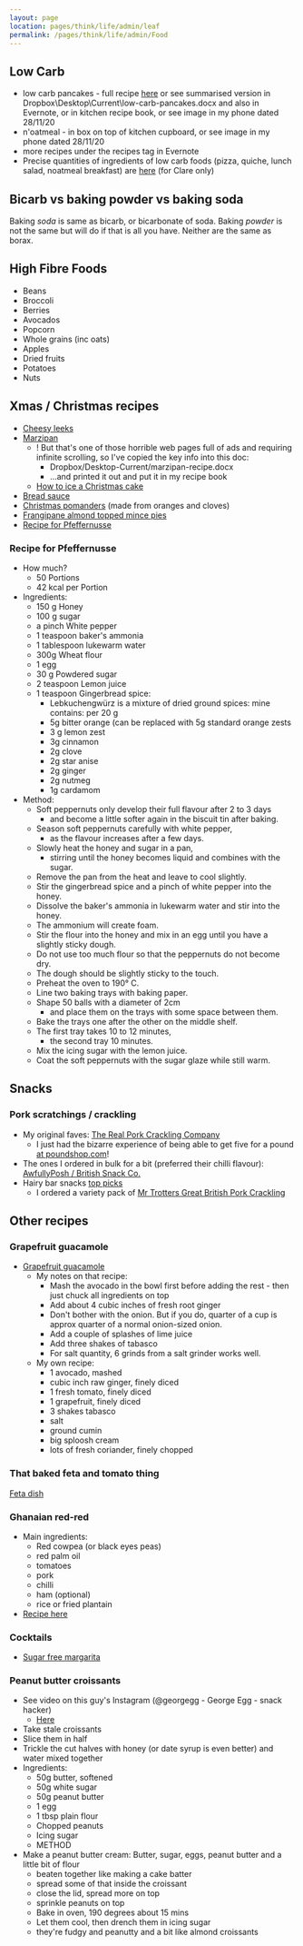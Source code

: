 ```yaml
---
layout: page
location: pages/think/life/admin/leaf
permalink: /pages/think/life/admin/Food
---
```


## Low Carb

- low carb pancakes - full recipe [here](https://www.wholesomeyum.com/recipes/keto-low-carb-pancakes-with-almond-flour-coconut-flour-paleo-gluten-free/) or see summarised version in Dropbox\Desktop\Current\low-carb-pancakes.docx and also in Evernote, or in kitchen recipe book, or see image in my phone dated 28/11/20
- n'oatmeal - in box on top of kitchen cupboard, or see image in my phone dated 28/11/20
- more recipes under the recipes tag in Evernote
- Precise quantities of ingredients of low carb foods (pizza, quiche, lunch salad, noatmeal breakfast) are [here](https://github.com/claresudbery/clare-tech/blob/master/organising/private/food.md) (for Clare only)

## Bicarb vs baking powder vs baking soda

Baking *soda* is same as bicarb, or bicarbonate of soda. Baking *powder* is not the same but will do if that is all you have. Neither are the same as borax.

## High Fibre Foods

- Beans
- Broccoli
- Berries
- Avocados
- Popcorn
- Whole grains (inc oats)
- Apples
- Dried fruits
- Potatoes
- Nuts

## Xmas / Christmas recipes

- [Cheesy leeks](https://www.bbc.co.uk/food/recipes/cheesy_leeks_46292)
- [Marzipan](https://www.daringgourmet.com/how-to-make-marzipan-almond-paste/)
    - ! But that's one of those horrible web pages full of ads and requiring infinite scrolling, so I've copied the key info into this doc:
        - Dropbox/Desktop-Current/marzipan-recipe.docx
        - ...and printed it out and put it in my recipe book
    - [How to ice a Christmas cake](https://www.greatbritishchefs.com/how-to-cook/how-to-ice-a-christmas-cake)
- [Bread sauce](https://www.bbcgoodfood.com/recipes/bread-sauce-0)
- [Christmas pomanders](https://craftbits.com/project/orange-and-clove-pomanders/) (made from oranges and cloves)
- [Frangipane almond topped mince pies](https://www.easypeasyfoodie.com/easy-frangipane-topped-mince-pies/)
- [Recipe for Pfeffernusse](<#recipe for pfeffernusse>)

### Recipe for Pfeffernusse

- How much?
    - 50 Portions
    - 42 kcal per Portion
- Ingredients:
    - 150 g Honey
    - 100 g sugar
    - a pinch White pepper
    - 1 teaspoon baker's ammonia
    - 1 tablespoon lukewarm water
    - 300g Wheat flour
    - 1 egg
    - 30 g Powdered sugar
    - 2 teaspoon Lemon juice
    - 1 teaspoon Gingerbread spice:
        - Lebkuchengwürz is a mixture of dried ground spices: mine contains: per 20 g
        - 5g bitter orange (can be replaced with 5g standard orange zests
        - 3 g lemon zest
        - 3g cinnamon
        - 2g clove
        - 2g star anise
        - 2g ginger
        - 2g nutmeg
        - 1g cardamom
- Method:
    - Soft peppernuts only develop their full flavour after 2 to 3 days 
        - and become a little softer again in the biscuit tin after baking. 
    - Season soft peppernuts carefully with white pepper, 
        - as the flavour increases after a few days. 
    - Slowly heat the honey and sugar in a pan, 
        - stirring until the honey becomes liquid and combines with the sugar. 
    - Remove the pan from the heat and leave to cool slightly. 
    - Stir the gingerbread spice and a pinch of white pepper into the honey. 
    - Dissolve the baker's ammonia in lukewarm water and stir into the honey. 
    - The ammonium will create foam. 
    - Stir the flour into the honey and mix in an egg until you have a slightly sticky dough. 
    - Do not use too much flour so that the peppernuts do not become dry. 
    - The dough should be slightly sticky to the touch. 
    - Preheat the oven to 190° C. 
    - Line two baking trays with baking paper. 
    - Shape 50 balls with a diameter of 2cm 
        - and place them on the trays with some space between them. 
    - Bake the trays one after the other on the middle shelf. 
    - The first tray takes 10 to 12 minutes, 
        - the second tray 10 minutes. 
    - Mix the icing sugar with the lemon juice. 
    - Coat the soft peppernuts with the sugar glaze while still warm.

## Snacks

### Pork scratchings / crackling

- My original faves: [The Real Pork Crackling Company](https://www.therealporkcracklingcompany.com/) 
    - I just had the bizarre experience of being able to get five for a pound [at poundshop.com](https://www.poundshop.com/the-real-pork-crackling-co-crispy-crackling-5-pack.html)! 
- The ones I ordered in bulk for a bit (preferred their chilli flavour): [AwfullyPosh / British Snack Co.](https://www.britishsnackco.com/store/product/chilli-garlic-pork-crackling/)
- Hairy bar snacks [top picks](https://hairybarsnacks.com/the-best-pork-scratchings/)
    - I ordered a variety pack of [Mr Trotters Great British Pork Crackling](http://mrtrotters.com/shop/index.php?route=product/product&product_id=63)

## Other recipes

### Grapefruit guacamole

- [Grapefruit guacamole](https://www.thekitchn.com/recipe-grapefruit-guacamole-recipes-from-the-kitchn-202807) 
    - My notes on that recipe:
        - Mash the avocado in the bowl first before adding the rest - then just chuck all ingredients on top
        - Add about 4 cubic inches of fresh root ginger
        - Don't bother with the onion. But if you do, quarter of a cup is approx quarter of a normal onion-sized onion.
        - Add a couple of splashes of lime juice
        - Add three shakes of tabasco
        - For salt quantity, 6 grinds from a salt grinder works well.
    - My own recipe:
        - 1 avocado, mashed
        - cubic inch raw ginger, finely diced
        - 1 fresh tomato, finely diced
        - 1 grapefruit, finely diced
        - 3 shakes tabasco
        - salt
        - ground cumin
        - big sploosh cream
        - lots of fresh coriander, finely chopped

### That baked feta and tomato thing

[Feta dish](https://www.delish.com/uk/cooking/recipes/a35426947/baked-feta-pasta-tiktok/)

### Ghanaian red-red

* Main ingredients: 
    * Red cowpea (or black eyes peas)
    * red palm oil
    * tomatoes
    * pork
    * chilli
    * ham (optional)
    * rice or fried plantain
* [Recipe here](https://honest-food.net/ghana-red-red-recipe/) 

### Cocktails

* [Sugar free margarita](https://www.wholesomeyum.com/recipes/best-skinny-margarita-recipe-sugar-free-low-carb-paleo/)

### Peanut butter croissants

- See video on this guy's Instagram (@georgegg - George Egg - snack hacker)
    - [Here](https://www.instagram.com/p/CzlmuXDMmUV/?hl=en-gb)
- Take stale croissants
- Slice them in half
- Trickle the cut halves with honey (or date syrup is even better) and water mixed together
- Ingredients:
    - 50g butter, softened
    - 50g white sugar
    - 50g peanut butter
    - 1 egg
    - 1 tbsp plain flour
    - Chopped peanuts
    - Icing sugar
    - METHOD
- Make a peanut butter cream: Butter, sugar, eggs, peanut butter and a little bit of flour
    - beaten together like making a cake batter
    - spread some of that inside the croissant    
    - close the lid, spread more on top
    - sprinkle peanuts on top
    - Bake in oven, 190 degrees about 15 mins
    - Let them cool, then drench them in icing sugar
    - they're fudgy and peanutty and a bit like almond croissants
